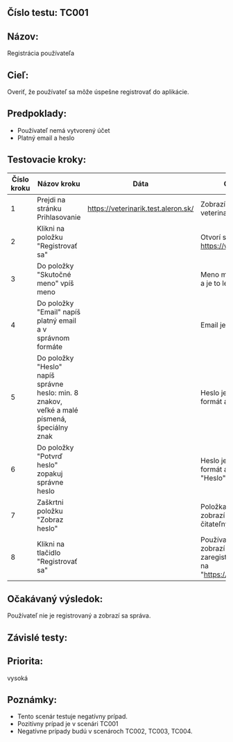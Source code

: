 ## Číslo testu: TC001

## Názov:
Registrácia používateľa

## Cieľ:
Overiť, že používateľ sa môže úspešne registrovať do aplikácie.

## Predpoklady:
- Používateľ nemá vytvorený účet
- Platný email a heslo

## Testovacie kroky:

| Číslo kroku | Názov kroku | Dáta | Očakávaný výsledok |
|-------------|---------------------------------------|--------------------------------------------------|--------------------------------------------------------------------|
| 1 | Prejdi na stránku Prihlasovanie | https://veterinarik.test.aleron.sk/ | Zobrazí sa stránka veterinarik.test.aleron.sk |
| 2 | Klikni na položku "Registrovať sa" | | Otvorí sa stránka https://veterinarik.test.aleron.sk/# |
| 3 | Do položky "Skutočné meno" vpíš meno | | Meno má správny počet znakov XX a je to len reťazec |
| 4 | Do položky "Email" napíš platný email a v správnom formáte | | Email je platný, má správny formát |
| 5 | Do položky "Heslo" napíš správne heslo: min. 8 znakov, veľké a malé písmená, špeciálny znak | | Heslo je správne, má správny formát a zobrazuje sa hashované |
| 6 | Do položky "Potvrď heslo" zopakuj správne heslo | | Heslo je správne, má správny formát a zhoduje sa s položkou "Heslo" a je hashované |
| 7 | Zaškrtni položku "Zobraz heslo" | | Položka "Heslo" a "Potvrď heslo" zobrazí heslo vo formáte čitateľným pre ľudí |
| 8 | Klikni na tlačidlo "Registrovať sa" | | Používateľ je zaregistrovaný, zobrazí sa správa "Používateľ zaregistrovaný" a stránka sa zmení na "https://veterinarik.test.aleron.sk/#" |


## Očakávaný výsledok:
Používateľ nie je registrovaný a zobrazí sa správa.

## Závislé testy:


## Priorita:
vysoká

## Poznámky:
- Tento scenár testuje negatívny prípad.
- Pozitívny prípad je v scenári TC001
- Negatívne prípady budú v scenároch TC002, TC003, TC004.

